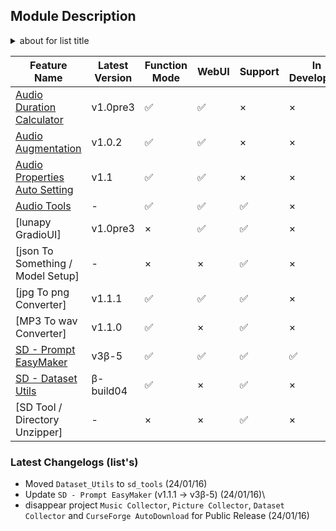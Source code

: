 ## Module Description

<details><summary> about for list title </summary>
Feature Name   - Feature Name. literally <br />
Latest Version - Latest Committed version <br />
Function Mode  - is this feature has a function? <br />
WebUI          - is this feature has a Gradio WebUI? <br />
Support        - Will there an "update, issue fix, merge PR" for this feature? <br />
In Developing  - is this feature now updating / developing? <br />
License        - License for this feature 

</details>

| Feature Name | Latest Version | Function Mode | WebUI | Support | In Developing | License |
| --- | --- | --- | --- | --- | --- | --- |
| [Audio Duration Calculator](/docs/module_desc/audio_duration_calculator.md) | v1.0pre3 | ✅ | ✅ | × | × | [MIT](/LICENSE) |
| [Audio Augmentation](/docs/module_desc/audio_augmentation.md) | v1.0.2 | ✅ | ✅ | × | × | [MIT](/LICENSE) |
| [Audio Properties Auto Setting](/docs/module_desc/audio_properties_auto_setting.md) | v1.1 | ✅ | ✅ | × | × | [MIT](/LICENSE) |
| [Audio Tools](/docs/module_desc/audio_tool.md) | - | ✅ | ✅ | ✅ | × | [MIT](/LICENSE) |
| [lunapy GradioUI] | v1.0pre3 | × | ✅ | ✅ | × | [MIT](/LICENSE) |
| [json To Something / Model Setup] | - | × | × | ✅ | × | [MIT](/LICENSE) |
| [jpg To png Converter] | v1.1.1 | ✅ | ✅ | ✅ | × | [MIT](/LICENSE) |
| [MP3 To wav Converter] | v1.1.0 | ✅ | × | ✅ | × | [MIT](/LICENSE) |
| [SD - Prompt EasyMaker](/docs/module_desc/sd_prompt_easymaker.md) | v3β-5 | ✅ | ✅ | ✅ | ✅ | [MIT](/LICENSE) |
| [SD - Dataset Utils](./module_desc/dataset_utils.md) | β-build04 | ✅ | × | ✅ | × | [MIT](/LICENSE) |
| [SD Tool / Directory Unzipper] | - | × | × | ✅ | × | [MIT](/LICENSE) |


### Latest Changelogs (list's)

- Moved `Dataset_Utils` to `sd_tools` (24/01/16)
- Update `SD - Prompt EasyMaker` (v1.1.1 -> v3β-5) (24/01/16)\
- disappear project `Music Collector`, `Picture Collector`, `Dataset Collector` and `CurseForge AutoDownload` for Public Release (24/01/16)
